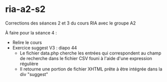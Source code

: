 # ria-a2-s2
Corrections des séances 2 et 3 du cours RIA avec le groupe A2

À faire pour la séance 4 :

- Relire le cours
- Exercice suggest V3 : diapo 44
  - Le fichier data.php cherche les entrées qui correspondent au champ de recherche dans le fichier CSV founi à l'aide d'une expression régulière
  - Il retourne une portion de fichier XHTML prête à être intégrée dans la div "suggest"

